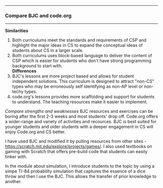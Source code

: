 
*****
 ### Compare BJC and code.org
 ***
 **Similarities**
1. Both curriculums meet the standards and requirements of CSP and highlight the major ideas in CS to expand the conceptual ideas of students about CS in a larger scale.
2. Both curriculums uses block-based language to deliver the content of CSP which is easier for students who don't have strong programming background to start with.             
 **Differences**
 1.  BJC's lessons are more project based and allows for student independent solutions. This curriculum is designed to attract "non-CS" types who may be erroneously self identifying as non-AP level or non-techy types. 
 2. code.org's lessons provides more scaffolding and support for students to understand. The teaching resources make it easier to implement.

_Compare strengths and weaknesses_
    BJC resources and exercises can be boring after the first 2-3 weeks and most students' drop off. Code.org offers a wider-range and variety of activities and recources. BJC is best suited for younger students and older students with a deeper engagement in CS will enjoy Code.org  and CS better.
    
I have used BJC and modified it by pulling resources from other sites - https://scratch.mit.edu/explore/projects/games/. I also used textbooks on gaming with Scratch that offers pre-build code that students can easily tinker with.

In the module about simulation, I introduce students to the topic by using a simpe TI-84 probability simulation that captures the essence of a dice throw and then I use the BJC. This allows the transfer of prior knowledge to another.

    
     
